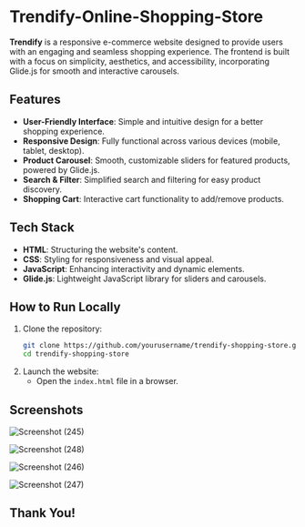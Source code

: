 # Trendify-Online-Shopping-Store

**Trendify** is a responsive e-commerce website designed to provide users with an engaging and seamless shopping experience. The frontend is built with a focus on simplicity, aesthetics, and accessibility, incorporating Glide.js for smooth and interactive carousels.

## Features
- **User-Friendly Interface**: Simple and intuitive design for a better shopping experience.  
- **Responsive Design**: Fully functional across various devices (mobile, tablet, desktop).  
- **Product Carousel**: Smooth, customizable sliders for featured products, powered by Glide.js.  
- **Search & Filter**: Simplified search and filtering for easy product discovery.  
- **Shopping Cart**: Interactive cart functionality to add/remove products.  

## Tech Stack
- **HTML**: Structuring the website's content.  
- **CSS**: Styling for responsiveness and visual appeal.  
- **JavaScript**: Enhancing interactivity and dynamic elements.  
- **Glide.js**: Lightweight JavaScript library for sliders and carousels.  

## How to Run Locally
1. Clone the repository:
   ```bash
   git clone https://github.com/yourusername/trendify-shopping-store.git
   cd trendify-shopping-store
   ```
2. Launch the website:
   - Open the `index.html` file in a browser.  

## Screenshots
![Screenshot (245)](https://github.com/user-attachments/assets/639beee6-6d83-4ee5-b9c1-a2b59645d708)

![Screenshot (248)](https://github.com/user-attachments/assets/95151a80-b646-405e-8866-2afc1f531534)

![Screenshot (246)](https://github.com/user-attachments/assets/a63e4d1f-aea3-4357-814f-b9c576d80ec2)

![Screenshot (247)](https://github.com/user-attachments/assets/23aa67ff-033b-4dde-acce-6a97ab275b28)

## Thank You!
